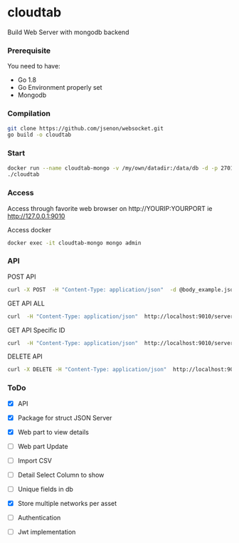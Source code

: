 # cloudtab

Build Web Server with mongodb backend

### Prerequisite

You need to have:

* Go 1.8
* Go Environment properly set
* Mongodb

### Compilation

```sh
git clone https://github.com/jsenon/websocket.git
go build -o cloudtab
```

### Start

```sh
docker run --name cloudtab-mongo -v /my/own/datadir:/data/db -d -p 27017:27017 mongo:latest
./cloudtab 
```

### Access

Access through favorite web browser on http://YOURIP:YOURPORT ie http://127.0.0.1:9010

Access docker
```sh
docker exec -it cloudtab-mongo mongo admin
```

### API

POST API
```sh
curl -X POST  -H "Content-Type: application/json"  -d @body_example.jsonhttp://localhost:9010/servers
```
GET API ALL
```sh
curl  -H "Content-Type: application/json"  http://localhost:9010/servers
```

GET API Specific ID
```sh
curl  -H "Content-Type: application/json"  http://localhost:9010/servers/YOURID
```

DELETE API 
```sh
curl -X DELETE -H "Content-Type: application/json"  http://localhost:9010/servers/YOURID
```


### ToDo

- [x] API
- [x] Package for struct JSON Server
- [x] Web part to view details
- [ ] Web part Update
- [ ] Import CSV
- [ ] Detail Select Column to show
- [ ] Unique fields in db
- [x] Store multiple networks per asset
- [ ] Authentication
- [ ] Jwt implementation





